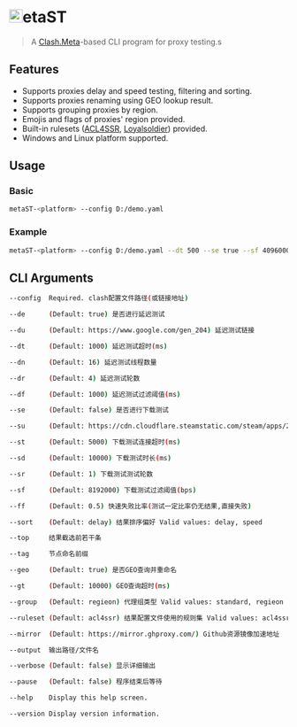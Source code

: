 ﻿ <h1><img src="./metaST/Resources/icon.ico" alt="Clash" width="24"/><span>etaST</span></h1>

> A <a href="https://github.com/MetaCubeX/mihomo">Clash.Meta</a>-based CLI program for proxy testing.s

## Features

- Supports proxies delay and speed testing, filtering and sorting.
- Supports proxies renaming using GEO lookup result.
- Supports grouping proxies by region.
- Emojis and flags of proxies' region provided.
- Built-in rulesets ([ACL4SSR](https://github.com/ACL4SSR/ACL4SSR/tree/master), [Loyalsoldier](https://github.com/Loyalsoldier/clash-rules)) provided.
- Windows and Linux platform supported.

## Usage

### Basic

```bash
metaST-<platform> --config D:/demo.yaml
```

### Example

```bash
metaST-<platform> --config D:/demo.yaml --dt 500 --se true --sf 4096000 --sort delay --top 10 --output E:/demo_result.yaml
```

## CLI Arguments

```bash
--config  Required. clash配置文件路径(或链接地址)

--de      (Default: true) 是否进行延迟测试

--du      (Default: https://www.google.com/gen_204) 延迟测试链接

--dt      (Default: 1000) 延迟测试超时(ms)

--dn      (Default: 16) 延迟测试线程数量

--dr      (Default: 4) 延迟测试轮数

--df      (Default: 1000) 延迟测试过滤阈值(ms)

--se      (Default: false) 是否进行下载测试

--su      (Default: https://cdn.cloudflare.steamstatic.com/steam/apps/256843155/movie_max.mp4) 下载测试链接

--st      (Default: 5000) 下载测试连接超时(ms)

--sd      (Default: 10000) 下载测试时长(ms)

--sr      (Default: 1) 下载测试测试轮数

--sf      (Default: 8192000) 下载测试过滤阈值(bps)

--ff      (Default: 0.5) 快速失败比率(测试一定比率仍无结果,直接失败)

--sort    (Default: delay) 结果排序偏好 Valid values: delay, speed

--top     结果截选前若干条

--tag     节点命名前缀

--geo     (Default: true) 是否GEO查询并重命名

--gt      (Default: 10000) GEO查询超时(ms)

--group   (Default: regieon) 代理组类型 Valid values: standard, regieon

--ruleset (Default: acl4ssr) 结果配置文件使用的规则集 Valid values: acl4ssr, loyalsoldier

--mirror  (Default: https://mirror.ghproxy.com/) Github资源镜像加速地址

--output  输出路径/文件名

--verbose (Default: false) 显示详细输出

--pause   (Default: false) 程序结束后等待

--help    Display this help screen.

--version Display version information.
```
